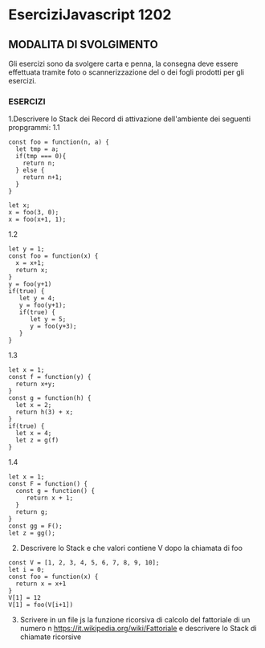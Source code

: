 # EserciziJavascript 1202

## MODALITA DI SVOLGIMENTO
Gli esercizi sono da svolgere carta e penna, la consegna deve essere effettuata tramite foto o scannerizzazione del o dei fogli prodotti per gli esercizi.

### ESERCIZI
1.Descrivere lo Stack dei Record di attivazione dell'ambiente dei seguenti propgrammi:
1.1

```
const foo = function(n, a) {
  let tmp = a;
  if(tmp === 0){
    return n;
  } else {
    return n+1;
  }
}

let x;
x = foo(3, 0);
x = foo(x+1, 1);
```
1.2
```
let y = 1;
const foo = function(x) {
  x = x+1;
  return x;
}
y = foo(y+1)
if(true) {
   let y = 4;
   y = foo(y+1);
   if(true) { 
      let y = 5;
      y = foo(y+3);
   }
}
```
1.3
```
let x = 1;
const f = function(y) {
  return x+y;
}
const g = function(h) {
  let x = 2;
  return h(3) + x;
}
if(true) {
  let x = 4;
  let z = g(f)
}
```
1.4
```
let x = 1;
const F = function() {
  const g = function() {
     return x + 1;
  }
  return g;
}
const gg = F();
let z = gg();
```

2. Descrivere lo Stack e che valori contiene V dopo la chiamata di foo
```
const V = [1, 2, 3, 4, 5, 6, 7, 8, 9, 10];
let i = 0;
const foo = function(x) {
  return x = x+1
}
V[1] = 12
V[1] = foo(V[i+1])
```

3. Scrivere in un file js la funzione ricorsiva di calcolo del fattoriale di un numero n https://it.wikipedia.org/wiki/Fattoriale e descrivere lo Stack di chiamate ricorsive
